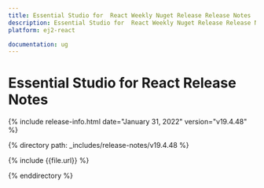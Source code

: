 ```yaml
---
title: Essential Studio for  React Weekly Nuget Release Release Notes  
description: Essential Studio for  React Weekly Nuget Release Release Notes  
platform: ej2-react

documentation: ug
---
```


# Essential Studio for  React  Release Notes  

{% include release-info.html date="January 31, 2022"  version="v19.4.48" %} 

{% directory path: _includes/release-notes/v19.4.48 %}

{% include {{file.url}} %}

{% enddirectory %}
